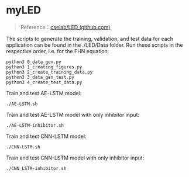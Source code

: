 # myLED

> Reference：[cselab/LED (github.com)](https://github.com/cselab/LED)


The scripts to generate the training, validation, and test data for each application can be found in the ./LED/Data folder.
Run these scripts in the respective order, i.e. for the FHN equation:

```shell
python3 0_data_gen.py
python3 1_creating_figures.py
python3 2_create_training_data.py
python3 3_data_gen_test.py
python3 4_create_test_data.py
```


Train and test AE-LSTM model:

```shell
./AE-LSTM.sh
```

Train and test AE-LSTM model with only inhibitor input:

```shell
./AE-LSTM-inhibitor.sh
```

Train and test CNN-LSTM model:

```shell
./CNN-LSTM.sh
```

Train and test CNN-LSTM model with only inhibitor input:

```shell
./CNN_LSTM-inhibitor.sh
```